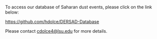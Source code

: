 To access our database of Saharan dust events, please click on the link below:

https://github.com/hdolce/DERSAD-Database

Please contact cdolce4@lsu.edu for more details.
